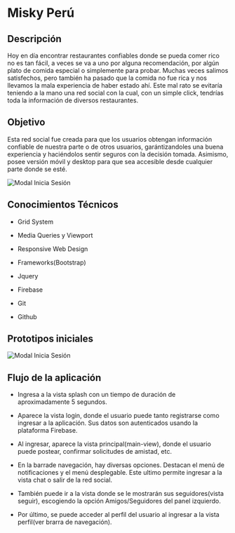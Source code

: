 # **Misky Perú**

## **Descripción**

Hoy en día encontrar restaurantes confiables donde se pueda comer rico no es tan fácil, a veces  se va a uno por alguna recomendación, por algún plato de comida especial o simplemente para probar. Muchas veces salimos satisfechos, pero también ha pasado que la comida no fue rica y nos llevamos la mala experiencia de haber estado ahí.  Este mal rato se evitaría teniendo a la mano una red social con la cual, con un simple click, tendrías toda la información de diversos restaurantes.

## **Objetivo**

Esta red social fue creada para que los usuarios obtengan información confiable de nuestra parte o de otros usuarios, garántizandoles una buena experiencia y haciéndolos sentir seguros con la decisión tomada. Asimismo, posee versión móvil y desktop para que sea accesible desde cualquier parte donde se esté.

![Modal Inicia Sesión](assets/img/red-social.gif)

## **Conocimientos Técnicos**

* Grid System

* Media Queries y Viewport

* Responsive Web Design

* Frameworks(Bootstrap)

* Jquery

* Firebase

* Git

* Github

## **Prototipos iniciales**



![Modal Inicia Sesión](assets/img/imagen2.jpg)


## **Flujo de la aplicación**

* Ingresa  a la vista splash con un tiempo de duración de aproximadamente 5 segundos.

* Aparece la vista login, donde el usuario puede tanto registrarse como ingresar a la aplicación. Sus datos son autenticados usando la plataforma Firebase.

* Al ingresar, aparece la vista principal(main-view), donde el usuario puede postear, confirmar solicitudes de amistad, etc.

* En la barrade navegación, hay diversas opciones. Destacan el menú de notificaciones y el menú desplegable. Este ultimo permite ingresar a la vista chat o salir de la red social.

* También puede ir a la vista donde se le mostrarán sus seguidores(vista seguir), escogiendo la opción Amigos/Seguidores del panel izquierdo.

* Por último, se puede acceder al perfil del usuario al ingresar a la vista perfil(ver brarra de navegación).
